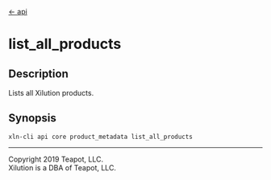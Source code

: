 [<- api](../../../api/index.md)

# list_all_products

## Description

Lists all Xilution products.

## Synopsis

```
xln-cli api core product_metadata list_all_products
```

---
Copyright 2019 Teapot, LLC.  
Xilution is a DBA of Teapot, LLC.
